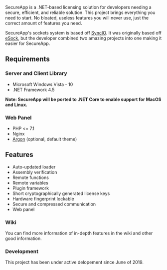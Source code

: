 SecureApp is a .NET-based licensing solution for developers needing a secure, efficient, and reliable solution. This project brings everything you need to start. No bloated, useless features you will never use, just the correct amount of features you need.

SecureApp's sockets system is based off [SyncIO](https://github.com/BahNahNah/SyncIO). It was originally based off [eSock](https://gist.github.com/BahNahNah/5f66e2c1d5c32fc25f93), but the developer combined two amazing projects into one making it easier for SecureApp.

## Requirements
### Server and Client Library
* Microsoft Windows Vista - 10
* .NET Framework 4.5

**Note: SecureApp will be ported to .NET Core to enable support for MacOS and Linux.**

### Web Panel
* PHP <= 7.1
* Nginx
* [Argon](https://www.creative-tim.com/product/argon-dashboard-pro) (optional, default theme)

## Features
* Auto-updated loader
* Assembly verification
* Remote functions
* Remote variables
* Plugin framework
* Short cryptographically generated license keys
* Hardware fingerprint lockable
* Secure and compressed communication
* Web panel

### Wiki
You can find more information of in-depth features in the wiki and other good information.

### Development
This project has been under active delopement since June of 2019.
